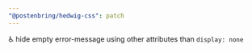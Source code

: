 ```yaml
---
"@postenbring/hedwig-css": patch
---
```


:wheelchair: hide empty error-message using other attributes than `display: none`
